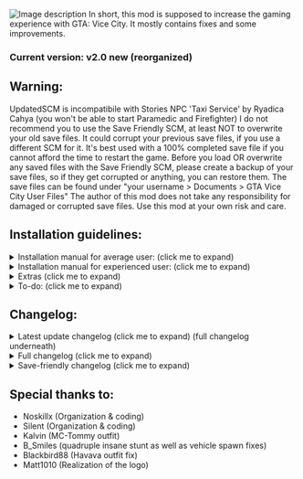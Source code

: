 ![Image description](https://cdn.discordapp.com/attachments/404222921440231435/653619316964458507/updatedscmlogofinal.png)
In short, this mod is supposed to increase the gaming experience with GTA: Vice City. It mostly contains fixes and some improvements.
### Current version: v2.0 new (reorganized)

## Warning:
UpdatedSCM is incompatibile with Stories NPC 'Taxi Service' by Ryadica Cahya (you won't be able to start Paramedic and Firefighter)
I do not recommend you to use the Save Friendly SCM, at least NOT to overwrite your old save files.
It could corrupt your previous save files, if you use a different SCM for it.
It's best used with a 100% completed save file if you cannot afford the time to restart the game.
Before you load OR overwrite any saved files with the Save Friendly SCM, please create a backup of your save files, so if they get corrupted or anything, you can restore them. The save files can be found under "your username > Documents > GTA Vice City User Files"
The author of this mod does not take any responsibility for damaged or corrupted save files. Use this mod at your own risk and care.


## Installation guidelines:

<details>
  <summary>Installation manual for average user: (click me to expand)</summary>
	
1. Download [Mod Loader](https://github.com/thelink2012/modloader/releases).

2. Also download [ThirteenAG's Ultimate ASI Loader](https://github.com/ThirteenAG/Ultimate-ASI-Loader/releases).

3. First, extract the Ultimate ASI Loader and copy all of its content to where you installed your game (root folder).
This, by default (on 64 bit systems and non-Steam version) should be "C:\Program Files (x86)\Rockstar Games\Grand Theft Auto Vice City"

4. Extract the mod loader archive and
	* copy the "modloader.asi" file to the (now existing) "scripts" folder.
	* copy the "modloader" directory from the archive to the game's installed root folder (as earlier in step 3)

5. Extract "UpdatedSCM" archive and then find and open "Mod Loader Version"

6.Copy "UpdatedSCM" folder to your Mod Loader folder inside of game's root directory
</details>



<details>
  <summary>Installation manual for experienced user: (click me to expand)</summary>
	*WARNING: ALWAYS create a backup of the original files and then do the necessary changes.

6. Copy folders "data", "text" to the root game's directory.
	* Alternatively, use SaveFriendlySCM

7. In "data > maps > nbeachw > nbeachw.ide", change line:

`3830, buildingsite2, buildingsite2, 1, 108, 128`

To:

`3830, buildingsite2, buildingsite2, 1, 300, 128`

Change line:

`3948, LODngst2mesh, LODnbeachwbig, 1, 2000, 0`

To:

`3948, LODngst2mesh, buildingsite2, 1, 3000, 132`

Next change the following line:

`3964, bldngst2meshdam, buildingsite2, 1, 135, 132`

To:

`3964, bldngst2meshdam, buildingsite2, 1, 300, 132`

And after that, add this line:

`6308, LODngst2meshdam, buildingsite2, 1, 3000, 132`

(If you didn't mod that file before, you can simply overwrite it with the one included in the package.)

	*Warning: You should use the [Open Limit Adjuster](https://github.com/ThirteenAG/III.VC.SA.LimitAdjuster/releases) to avoid the game crashing after that.

8. To be able to enter the interior of the Howlin' Petes, you also need to change a COL file. Extract your "downtows.col" from gta3.img archive and replace the dowbikershop.col with the one from the "extras" folder. To modify COL files, use [steve-m's COL Editor](http://ce2.steve-m.com).

9. I highly recommend using [CLEO](http://cleo.li/download.html) and using "extras > cleo > cs-playmodels.cs" if you wish to have support for all the player CS models. 
	*Warning: Cleo scripts might not work well under modloader, so copy it to your game root directory's cleo folder instead.

***


1. Replace "main.scm" with "data > main.scm" file.
2. Replace language GXT files in the "text" folder.
3. Add and replace these new models (and their textures) files to the gta3.img:

	* CSplay12.dff (add)
	* CSplay12.txd (add)
	* CSplay13.dff (add)
	* CSplay13.txd (add)
	* **csruger.dff** (add) <<= make sure to add this!
	* **csruger.txd** (add) <<= make sure to add this!
	* **delcsb.dff** (add) <<= make sure to add this!
	* **delcsb.txd** (add) <<= make sure to add this!
	* dowbikershop.dff (replace)
	* IGavery.dff (add)
	* IGavery.txd (add)
	* IGdlove.dff (add)
	* IGdlove.txd (add)
	* **LODngst2mesh.dff** (add) <<= make sure to add this!
	* **LODngst2meshdam.dff** (add) <<= make sure to add this!
	* **nbeachw.col** (replace) <<= make sure to add this!
	* **Downtows.col** (replace) <<= make sure to add this!
	* play13.dff (add)
	* play13.txd (add)

	*Warning: The game is going to stall in a black screen if you don't add "csruger.dff" and "csruger.txd" and also delcsb.dff and delcsb.txd" in the mission "Supply & Demand", so at the very least, you have to do that! If you don't add IGavery and IGdlove, they will appear untextured (white) ingame. For MC Tommy, please at least use play13.dff and play13.txd. The CSplay12 and CSplay13 is only needed if you use the extra "cs-playmodels" cleo script.
	The two LOD model files "LODngst2mesh.dff" and "LODngst2meshdam.dff" also collision file "nbeachw.col" are needed to fix the destroyed construction building, so it remains destroyed from far away as well.

	*Warning: Make sure to replace "nbeachw.col" in gta3.img otherwise the game will crash with an unhandled exception after passing "Demolition Man" and driving away as the LOD model won't be able to find its collisions.
</details>


<details>
  <summary>Extras (click me to expand)</summary>
* I highly recommend to check out the few other additional CLEO scripts. See the "readme" file there for more information about what they do.

* If you want to see the "VCPD Cheetah" displayed, then edit "data\default.ide"


	Find line:

	`236, 	vicechee, 	vicechee, 	car, 	CHEETAH, 	CHEETAH, 		null,	ignore, 	10, 	7,	0,		250, 0.7`

	Replace it with (the 6th column with "VCPDCHE"):

	`236, 	vicechee, 	vicechee, 	car, 	CHEETAH, 	VCPDCHE, 		null,	ignore, 	10, 	7,	0,		250, 0.7`


Then edit the appropriate GXT file, and add "VCPDCHE" string with "VCPD Cheetah" or an other localized one. (Note that the included GXT files already contain this change.)


* If you frequently get peds to deliver to at the not-yet-accessible Haitian factory during pizzaboy side mission in Little Havanna, you may overwrite the "paths.ipl". It doesn't do anything else other then removing the ped paths at the Haitian Factory. Afterwards the mission, it's probably the best if you restore the original file.

I also recommend to use [NW-Fixes](http://www.mediafire.com/file/ozr53qz061rdc1b/NW_Fixes.zip/file) (and put that one to higher priority in Modloader), the two are quite interrelated now.
</details>


<details>
  <summary>To-do: (click me to expand)</summary>

- Fix S.W.A.T attacking the player in "The Job" even through you lost wanted level in Pay 'n' Spray.
- Fix Army spawning and attacking the player outside of Fort Baxter.
- Skippable phone-calls. (The same way like in GTA SA/LCS)
- Replace Leaf Links bridge traffic flow workaround with a proper fix (Check how VCS does it maybe?)
- Fix possible crash when starting new game quickly after the Ken's office intro cutscene skip?
- Fix the Jury not falling out of the car in "Jury Fury" if headshotted inside of the admiral with an M4 rifle (original VC bug)
</details>


## Changelog:

<details>
  <summary>Latest update changelog (click me to expand) (full changelog underneath)</summary>
##- Fixes and improvements:	
- Replaced Sentinel with Sentinel XS in "The Driver"
- Removed changes related to "slowing down" certain NPC's vehicles in missions included in previous releases, we don't want to touch game's difficulty.
- Phil's Patriot in "Boomshine Saigon" is now fireproof and Phil will no longer flee out of the vehicle if you'll try to catch the car on fire.
- Restored the misplaced waitress in "Messing With The Man" so you can use a mod to fix her model and animations to see it.
- Moved the biker's spawn location in the last cutscene of "Hog Tied" so he'll no longer appear out of nowhere (this is done to support "RestoreCutsceneFOV = 0" option in Widescreen Fix)
- Gang Burritos are now instantly destroyed once you park Angel in the marker in front of Biker Clubhouse in "Hog Tied" (This is done to prevent some weird stuff going on on the cutscene like in the original)
- Fixed misplaced release switch sphere in "The Fastest Boat"
- Fixed sphere in front of the panel not being removed on the cutscene when Tommy presses release switch in "The Fastest Boat"
- "Pizza Boy Mission" is now called "THE WELL STACKED PIZZA" and the game will now display "Pizza odd-job completed" instead of "Pizza boy mission completed" as it's a way more correct sentence (same way like in LCS)
- Lance's "This Way" dialogue line audio no longer gets cut in 'Back Alley Brawl'
- A missing short fade out added in Jury Fury and after the cutscene, player is now moved whether he is in a car or not.
- Mercedes no longer remains as a ped if you quickly leave your car when dropping her off at the Pole Position Strip Club (interrupting the cutscene).
- Health pickup at Washington Hospital moved back to original location.
- Vercetti's gang vehicle removed.
- Ocean View Hotel's door does not remain so dark as before when entering the interior.
- Removed script-related censorship limitations for German and French languages.
- Fixed the spawn location fo the wooden Leaf Links bridge's hidden package.
- Pole Position Strip Club now only open for the player after 'Back Alley Brawl' is completed.
- A bit more delay added for the Pole Position Strip Club's bar girl audio sayings.
- Fixed Leaf Links bridge traffic flow not spawning.
- Fixed an issue related to VCPD HQ where the player would recive 2 stars wanted level upon leaving it.
- Cell Phone will no longer ring inside certain interiors making the interior door closed and resulting in player being stuck inside until you either anwser the call or wait until it stops ringing.
##- New features:
- You can now skip Phone calls same way you do in GTA SA/LCS.
- New GXT Source format, GXT changes required for the mod are now re-done from scratch.
- Initial Ken's cutscene is now skippable (since you're in a vehicle: with the acceleration key).
- Spand Express driver in "Jury Fury" now aggressively drives away from the traffic accident once you pass or fail the mission.
</details>

<details>
  <summary>Full changelog (click me to expand)</summary>
Fixes:

- Fixed the sphere in front of the Ocean View Hotel during the intro, now it's destroyed as soon as you approach the marker instead of after the cutscene ends.
- Fixed some grammar mistakes regarding death messages of NPCs in the missions (LCS/VCS uses the same approach)
- You no longer have to be in a vehicle after losing wanted level in 'Treacherous Swine' for the mission to pass. (now you can indeed pass it on foot or in a vehicle, you don't have to use the Pay 'n' Spray)
- Vehicles in 'The Party' will no longer despawn and spawn again after the yacht cutscene, resulting in the player's vehicle and the parked cars getting repaired if you damaged them before the cutscene.
- Fixed a bug where severe side-missions wouldn't play "Mission Passed" sound after you pass them.
- You can no longer go back with the boat in 'The Fastest Boat' before releasing it from the docks.
- The courier should no longer get stuck if you skip his cutscene in 'Mall Shootout'
- Fixed the appearance of the construction building that you destroy in 'Demolition Man'
- The third Cuban should also die now if he somewhat gets stuck while charging at the sniper in "Cannon Fodder"
- Fixed looped arrow marker in the mission "V.I.P" (that's the reason behind why it seemed standstill) and delivering client with the rival taxi will no longer fail the mission.
- Game no longer crashes when you type cheat BIGBANG to destroy all vehicles in first cutscene while Ken is driving to his office (making this a fast way to get your game started if you're impatient)
- Weather will now reset to extra sunny (like the other two Avery missions) in Two Bit Hit (previously if it's raining, the rain falls inside the limo)
- "Use this" subtitle will now be displayed in 'Treacherous Swine' at the right timing.
- Fixed(?) random traffic vehicle passing by in 'Alloy Wheels of Steel' (might be sometimes visible)???
- In 'Sir, Yes Sir' mission, "I'm getting out of here" will no longer play if both the soldiers in the tank are dead, and the "Civilian in the TANK! STOP HIM!" will no longer play if all soldiers are killed?????
- GDA now spawns earlier, before Phil says "I told you not to touch that alarm!" (before you can see him spawning if you quickly jump down from upstairs)
- Fixed randomization in FUD.
- Game no longer says 'tutorial' messages around Ocean View Hotel while on a mission?????
- Fixed the text bug with 80 hidden packages (now will say either Diaz's Mansion or Vercetti Estate)
- Male ped in 'The Shootist' is now the one used in the cutscene instead of MALE01.
- Fixed some male actors being created as female ones.
- Prostitute health bonus is no longer removed upon saving.
- Fixed widescreen issues in Avery missions and at the end of G-spotlight.
- The player can no longer move before the cutscenes in Avery missions (previously you could even move enough to KO yourself with the limo)
- Fixed the model destroys at the end of 'Jury Fury'???
- The GiGN no longer disappear after you chase after Pierre in the mission 'Mall Shootout'???
- Fixed bug in 'The Shootist' when you start mission using a weapon that's not a Colt pistol???
- Fixed the stuck animation in 'The Fastest Boat' after releasing the Squalo.
- In 'Treacherous Swine', after you start the mission (finished initial cutscene) in the black fade you can no longer move (previously you can accidentally get into the water)
- Fixed cutscene's end when buying the Cherry Popper Icecreams asset (previously the old lady remains visible)
- Fixed dark sky glitch in severe missions: 
	- after cutscene in 'The Fastest Boat'
	- during "Skakedown"
	- during "Bar Brawl"
- The weapons for sale at Ammu-Nation / tool stores were wonky or floating out of bounds: now the weapons lie flat against the wall instead of floating away from it.
- Fixed the Pole Position Strip Club's dark world bike glitch. (!!!Need to check if this fix is still there as you updated interior.txt with possibly older older one)
- Lot of GXT (text) fixes and improvements.
- In 'Hog Tied', Tommy no longer gets stuck when leaving the bike at the mission's end.
- Fixed the cellphone-weapon selecting glitch (prevents Tommy from glitching weapons in place of phone during a call and its the same exact behaviour like in LCS) 
- Several various bugfixes in sh*t (structure errors, but now also shuffles between ALL random dialogues)
- Fixed some broken vehicle spawn points these being:
	- The rewarded Hunter at Ocean Beach is now positioned at the helipad properly.
	- Now both the Admiral and Stretch spawns simultaneously at the Mansion.
- Fixed the bodyguards in Vercetti Estate almost never spawning (the ones you get after 100% completion)
- Fixed the quadruple insane stunt.
- Fixed mansion spawn point for Pizzaboy, after completing the Pizza Delivery sidemission, it now spawns properly (only after you passed the mission 'Rub Out').
- The hidden package under Starfish Island bridge is no longer below the ground.
- Fixed Havana Outfit (cuban) clothing pickup being no longer accessible if you do some missions in certain order.
- Fixed a player animation stuck bug in 'The Job' (when you get out of the car around the bank area).

- Some fixes from the Japanese re-release:
	- The message 'Come back when you have finished the Biker gang missions.' is shown for 4 seconds instead of 1
	- Duration of Pole Position mission complete cutscene is slightly longer.
	- The Infernus spawn inside the mall is disabled during 'All Hands On Deck!'
	- The driver of Candy's car in 'Recruitment Drive' can no longer be shot while in the car.
	- The limo driver and Candy can no longer be shot while in the car in 'Martha's Mug Shot'. In addition, the driver no longer 		responds to threats and the limo is fireproof.
	- During 'Cannon Fodder', the player now leaves the taxi slightly before the Cubans, instead of right after.
	- The Voodoo's with Cubans in 'Trojan Voodoo' are now fireproof, and the Cubans no longer respond to threats.
	- The Topfun van is no longer locked in position at the end of 'Bombs Away!'
	- Bugfix in 'Love Juice' regarding trying to pick up Mercedes. It is now only possible in a car or motorcycle (with exception 		Pizza Boy/Baggage) as per instructed. No more easy heli rides!
	- The player is now removed from any vehicle and the vehicle despawned after the intro cutscene in 'Publicity Tour' if he was 		in one.
	- Lance now appears as IGBudy3 instead of the usual IGBuddy in 'Death Row'.	


Changes and improvements made to the original:

- The "press TAB to answer the call" textbox should now always display, the game now correctly destroys previous textboxes????
- Added 'Time' indicator next to the clock in Vigilante, Firefighter, Paramedic, Pizzaboy, Shooting Range and Cone Crazy missions, like it appears in other GTA games
- The Love Fist limo now has a 10% chance of alarm going off once you steal it
- Added a briefcase in restored 'Supply & Demand' cutscene.
- Removed Tommy's hands movement animations in 'Treacherous Swine' when shouting at Gonzalez because of holding a chainsaw which is heavy.
- Added a 'TIME:' next to the timer in the 'PCJ Playground' like in other side missions and GTA VCS.
- Silent's contribution: 'The Job' mission code cleanup)
- Patients in the Paramedic side-mission will now only enter the Ambulance when it is stopped (preventing from easy accident killings)
- The Pole Position Club is now accessible without buying it, and the private service is also available, but it will cost you $50 each segment instead of $5 and it will not complete the asset mission, regardless of how much you stay, without you buying the asset first
- Included the spanish translation now
- In 'Jury Fury', damaging the Admiral will now make the jury enter the car instead of just doing nothing
- Cubans entering your vehicle at the start of 'Cannon Fodder' now takes longer than two seconds
- Rico should now fade away at end of 'Cannon Fodder' (and also unkillable by the player during that time, since he is vital to the upcoming storyline)
- Timer in taxi mission will be set according to destination each time, thus the time will not increase infinitely anymore??????
- You cannot start the mission 'Alloy Wheels of Steel' if the player is wearing cop outfit.
- No more infinite ammo with the pistol in 'The Shootist' in the first round, and you can also no longer shoot before the message "live ammunition...
- Time is now adjusted to 23:00 when you visit Cortez's yacht in 'The Party' (due to the Colonel saying: "Buenas noches!" - indicating night time)??
- The target in 'Four Iron' will now escape when you hit him with a (not-so-deadly) weapon from the distance (otherwise if you do not get too close, you can easily kill him without him moving an inch)
- In 'All Hands On Deck', the heli drivers and hunter driver are changed to FSFA
- Phil now sits in the left side of the Patriot in Boomshine Saigon
- In 'Sir, Yes Sir!' mission, the army now use M4 instead of Ruger.
- In 'The Job' mission, you will now have to lose your wanted level before initiating the bank robbery.
- Increased bike's health in 'G-spotlight'
- The taxi driver in taxi sidemission will not enter as passenger anymore (because when he does, Tommy can no longer enter back to that taxi)??????
- Added slow motion effect in 'Psycho Killer' while the psycho kills the security guard (in one shot now)??????
- No more afternoon time setting in 'Supply & Demand'
- Skimmer inside large hangar at airport now spawns after mission 'Dildo Dodo'????
- Romero Hearse now spawns next to "The Well Stacked Pizza" restaurant in Little Haiti after 'Two Bit Hit'
- Changed text from "Mission failed" to "Pizza mission ended" when you turn off pizza mission needs revisit the text??
- The 'G-spotlight' mission now starts at 22:00 instead of 17:00
- Added two star wanted level if you fail the mission 'Waste the Wife'
- Changed the two identical HMYAP peds in the Bobcat in 'Autocide' (now the driver is BMODK)
- Vehicles and targets no longer instantly disappear in 'Autocide'
- Replaced the HMYRI ped in 'Road Kill' with the Burger guy
- Army gang now carries MP5 as secondary weapon.
- Moved the unique white admiral at the mansion and tucked it next to the stairs
- Random possibility of vigilante and ambulance vehicles being locked.
- Lowered percentage of alarm triggering on Admiral at Vercetti's mansion (25% instead of 50%)
- Added a second Securicar at the bank
- In 'Jury Fury', the woman the jury is talking to will now disappear (with running) instead of remaining in the alley motionlessly
- Limos now have unique colors in 'Keep Your Friends Close'
- The mobs now wear Uzi instead of Tec-9s in 'Keep Your Friends Close'
- Sonny's ruger is replaced to M4 in 'Keep Your Friends Close'
- After you release the Squalo in 'The Fastest Boat', an alarm will sound off.
- The Diaz goons in 'Treacherous Swine' are now CLA and CLB (originally they are both CLA)
- The shark goons no longer fly the sparrows during "Phnom Penh '86" (HMORI -> sea sparrow, WMOBU -> sparrow)???
- Moved the golf outfit pickup from the Golf Club entrance to 'Jocksports' store in Vice Point where you pick it up on a mission.
- Moved Candy closer to the limo in "Martha's Mug Shot", also changed one GDA to GDB (if you use a different texture for him)needs tweaking
- In 'Psycho Killer', added HMYAP ped to drive the Trashmaster, also changed one GDA to GDB (if you use a different texture for him)
- In 'Naval Engagement', fixed Rico standing far too close to the edge of the pier, also edited checkpoint to reflect this???
- Restored unused snoring sound effect in 'No Escape?' and changed the seated cop's animation to Lance's as seen on 'Death Row' (the animation will reset after you break Cam out)????
- In mission 'Cop Land', added alarm to the coffee shop once you blow it all to hell, also reduced the fade a little in an attempt to hide the transition
- In mission 'RC Bandit Race', randomized the vehicle colours (originally all were always the same colour)
- The PSG-1 (laser) rifle pickup is changed to the regular Sniper one in 'Cannon Fodder'
- In 'All Hands On Deck!' mission, the GiGN now arrive in the FBI Washington (instead of the regular Washington)needs to be removed makes no sense
- More bad guy variety in 'The Fastest Boat' (looks better than having to face the same HMYST guys)
- In 'Demolition Man', now HMYAP and WMYCW are the workers (instead of just WMYCW)
- In 'Demolition Man', there is now GDA and GDB instead of just GDA (if you use a different texture)
- In 'Treacherous Swine', at the penthouse, if you park a vehicle near the entrance it will now disappear when Gonzales is leaving???
- Added a chauffeur, Avery Carrington and Donald Love when the limo arrives.
- From the Coach controlled by the AI, random peds will exit now and not only MALE01?????
- In 'All Hands on Deck!', Colonel's sailors have more difference in models (instead of all being CGONA)
- After 'All Hands on Deck' and 'Rub Out' mission is completed, the speeder you earned will spawn at Vercetti's mansion????
- Increased Diaz's health in 'Rub Out' to increase difficulty.
- Increased Sonny's and Lance's health in 'Keep Your Friends Close' to increase difficulty
- In 'Supply & Demand', CBA and CBB is used instead of just CBA
- In 'Supply & Demand', the freelancer is now visible on the Marquis.
- In 'Supply & Demand', Lance is now visible in the Squalo before you trigger the cutscene.
- Added unused cutscene in 'Supply & Demand'
- 'Supply & Demand' now takes place during daytime because of the seagull sound in the readded cutscene
- Increased garage vehicle storage limit, small garages now can hold up to 2 vehicles (like a car and a bike) while all other garages up to 4 vehicles???
	- Links View Apartment: 2
	- Ocean Heights Apartment: 2
	- El Swanko Casa: 2
- Bank job mission(s) will now only be available after you anwser Kent's Paul's phone call.
- BMYBB and WMYST model used in 'Recruitment Drive' instead of three BMYCR
- Different models now used for enemies in 'Gun Runner' (BMYCR, BMYPI, HMYRI, HMYST, WMYCR)
- Spaz shotgun replaced to Stubby shotgun and M60 to M4 in 'Gun Runner' (smaller weapons more fitting to the small crates)
- The counter for drug deals (Distribution) no longer resets back to 0 (only after 1000 deals), it keeps adding up (no longer need to do 50 all at once)
- Slightly increased detection of the pizzabox because sometimes when you toss the pizza at them, they don't comprehend it
- Red Tracksuit outfit now gets unlocked after completion of Juju Scramble (instead of being available since the very beginning of the game)
- Increased the owners health in Ammu-Nation and tool stores (they do not die as quickly now)
- Rico's boat is now removed after completing 'Stunt Boat Challenge'
- Restored Lance's beta lines in 'Back Alley Brawl' (only plays when you go near the Pole Position Strip Club)
- In 'Autocide' when you quickly kill both Marcus Hammond and Franco Carter, game will no longer say they have noticed you.
- In 'Cop Land' ending at the "asset text" display, the camera is moved to hide the 'see-through' entrance.
- Added more ped variety in 'The Job' (inside the bank)
- Tommy is relocated at the back seat of the Admiral in intro cutscene.
- Post mission monologues in KENT1 and BARON5 are now handled by a separate script.
- All R3 submissions now require a double-tap to cancel, like in LCS and VCS.
- Tidied up dialogue from 'In the Beginning' (Subtitles now synchronise properly)??
- Updated pickup names for tracksuits (now you can tell which colour is which, and which is unlocked on what mission; I.E - Black tracksuit outfit delivered to downtown etc)
- Added bit of dialogue where Tommy says 'I work for-' before Diaz tells him to shurrup?
- GDA and GDB appear as the security now (so one can give a different texture to GDB)
- In 'Hog Tied' mission, the shark gang members no longer fade away like ghosts.
- Added MC Tommy outfit (available after completing 'Hog Tied' mission).
- Drug dealer in Love Juice changed to BMYCR from BMYBB.
- You can no longer block the courier's path with a car in "Mall Shootout" (at the exit).
- Mesa Grande in Fort Baxter Air Base (like on VCS, spawns after mission "The Fastest Boat")????
- Stretch in front of hotel in Washington Beach near the Pay 'n' Spray by Apartment 3C.
- Fixed monologues after KENT1, after Avery's business advice call
- Fixed monologue in BARON5 - now plays only after the mission is passed
- Fixed monologues in ROCKB1, COUNT1, CAP_1 - their behaviour now matches stock post-cutscene monologues
- Removed unused code from OVALRNG, JUNKFUD, HJ, USJ, sh*t, SECURI, IMPORT, CELL, PICKUPS
	- Note: Save-friendly SCM doesn't seem to load old save games with these above, so it remained as it was.
- Mercedes will now only say "Do you mind me resting my hand in your lap?" in 'The Party' mission if she sits next to you in a car.
- Added two extra audio lines in "The Job" by Tommy if you get the attention of the cops: "Crap, now the cops are onto us!", "And we're not even there yet!"
 	- Phil's Patriot position slightly changed.??
- Tommy's clothes are no longer reverted to his default one when entering missions 'Riot', 'Four Iron', 'No Escape?', 'Cop Land'.
- Voodoo model now gets destroyed in 'Cannon Fodder' instead of the non-existing 'Stinger' (original car)??
- Hotring cars now spawn as a reward after completing the mission "Hotring" (similarly to Bloodring)??
- Spand Express now spawns regularly after you complete "Riot" (at that mission location)
- The "An Old Friend..." as the latest mission if you save the game before Lawyer's first mission is now displayed instead of "In the beginning..."????
- Added the PS2 scene skips in the intro "Enter does a full skip and Shift/Space/LMB do partial skips. Also made the gamepad do a full skip with Cross/A and partial skip with Triangle/Y. Both Cross and Start just perform a full cutscene skip."
- In mission 'Jury Fury', the woman the jury talks with is WFYBU instead of BFYBE, and the golfer now runs over a construction worker (WMYCW) instead of dockworker (HMYAP)
- After the Spand Express van hits the Admiral in 'Jury Fury', it now drops a screwdriver and a hammer, instead of two hammers.
- Speeder given by Cortez now matches colour of the one attached to the yacht.
- Ingame maverick from "Phnom Penh '86" now matches the cutscene Maverick's colour.
- Tommy's sitting position inside the Maverick is now at the back seat in mission "Phnom Penh '86" (when picked up by Lance after you got the money)???
- Tommy now walks over to Lance's Stallion during the beginning of 'Rub Out'.
- Restored unused 'yt_gangplnk_tmp' prop at the marina.
- Added Ambulance spawn point in front of hospital in Little Havana (similar to Vice City Stories).
- Solid black palette used for UC vehicles changed to a lighter shade (still black).
- At the Pole Position Strip Club, if the barkeeper's alive, she will now say some random lines to you if you get nearby to the counter (these were unused audio).
- Restored Tommy's speaking animation with the french in "Mall Shoutout" and with Lance in "Guardian Angels" (at the carpark).
- Lance now doesn't disappear instantly in Guardian Angels after the bike ambush (if you ever looked back before getting on the bike, he just vanished without a trace...).
- Phnom Penh '86 now includes three additional audio lines: "You sure is better at shooting than talking." and "Thanks. You're a real charmer yourself." and "I know, Tommy."
- Supply & Demand now includes the lines: "We made it! Those other boats ain't VIP class." (when reaching the Marquis), "They're matchwood! And fish food!" while damaging the cuban ships, plus "Bridge coming up!" after the jetty part (if the helicopter is still there).
- In The Job mission, Tommy now says "New threads, huh? You need more than that, pal!" during the closing cutscene in response to Kent Paul. Also the line from "Yeah, and you'll put somebody's eye out!" is now said after "For god's sake, Phil, stop waving that thing around!"
- Added some audio lines ingame:
	- During the mission "The Chase" after the Shark boss gets into the BF injection, Tommy will soon make the remark: "Sick of 		these pricks!"
	- During the mission "Death Row", Diaz's goons will taunt you verbally at the junk yard: "Do you think you can get away with 		this?".
	- During the mission "Keep your Friends Close", Tommy will now shout "Sonny? SONNY! I'm coming for ya!" in response to Sonny's 		killing order.
	- Strippers now say some comments to you in the Pole Position Club when the camera changes, at the private stripteaser room. -		This might increase the monotonous scene's atmosphere a bit.

- Phone call additions:
	- During Umberto Robina's call, Tommy will now reply with an additional "Yeah, maybe..." when Umberto asks: "wanna work for 		me?"
	- Ken Rosenberg now gives you some business advice (after completing the mission 'Shakedown')
	- Kent Paul rings you up regarding the the SWAT retirement fund which is later seized in the mission 'The Job', happens shortly 		after you purchase the Malibu Club.
	- Phil Cassidy now calls after you complete the last storyline mission (Keep your Friends Close)
	- Mercedes now also rings you up after you complete the mission 'Rub Out'.
	- Mercedes now rants to you about Jezz Torrent after you complete the mission 'Love Juice'.

- Tommy is more talkative and says a few more inner-monologues to the player:
	- After completing the mission 'Death Row'
	- After completing the mission 'Rub Out'
	- After initial cutscene of 'Love Juice'
	- After initial cutscene of 'Spilling the Beans'
	- After initial cutscene of 'Cap the Collector'
	- After finishing with Avery's business advice call (after 'Shakedown')
</details>


<details>
  <summary>Save-friendly changelog (click me to expand)</summary>
This save-friendly version contains only fixes, but nothing that would make your old save game files crash or force you to start a new game.
Audio additions are all removed because they might cause some ... bugs and then make it unable to complete the game..The old saved ones.
Also there are no model changes of any kind. Though some vehicle additions exist as CLEO scripts.

**Warning!**
Despite these changes not breaking old save games, in these saved games you _might_ see weird glitches like an unusual floating building, something misbehaving, or some missing collision. So use this at your own risk and it's still best practice to start a new game above all else to make sure everything goes smoothly!

- Removed a misplaced pedestrian in the cutscene of the mission 'Messing With the Man' (only his head was visible).
- Speeder given by Cortez now matches colour of the one attached to the yacht.
- Ingame maverick from "Phnom Penh '86" now matches the cutscene Maverick's colour
- Tommy's sitting position inside the Maverick is now at the back seat in mission "Phnom Penh '86" (when picked up by Lance after you got the money)
- Restored Tommy's speaking animation with the french in "Mall Shoutout" and with Lance in "Guardian Angels" (at the carpark).
- Lance now does not disappear instantly in Guardian Angels after the bike ambush (if you ever looked back before getting on the bike, he just vanished without a trace...).
- Fixed a player animation stuck bug in 'The Job' (when you get out of the car around the bank area).
- Tommy now walks over to Lance's Stallion during the beginning of 'Rub Out'.
- The hidden package under Starfish Island is no longer below the ground.
- Player can move around after picking up the chef's cellphone, instead of being locked in place.
- Solid black palette used for UC vehicles changed to a lighter shade (still black).
- Tommy's clothes are no longer reverted to his default one when entering missions 'Riot', 'Four Iron', 'No Escape?', 'Cop Land'.
- You can no longer block the courier's path with a car in "Mall Shootout" (at the exit).
- In 'Hog Tied' mission, the shark gang members no longer fade away like ghosts.
- In 'Hog Tied', Tommy no longer gets stuck when leaving the bike at the mission's end.
- Cheetah, Infernus, Stretch and Banshee no longer disappears in "The Party".
- Added two star wanted level if you fail the mission 'Waste the wife'
- The GiGN no longer disappear after you chase after Pierre in the mission 'Mall Shootout'
- The 'G-spotlight' mission now starts at 22:00 instead of 17:00
- Fixed widescreen error at the end of G-spotlight
- Decreased the speed of Hilary's Sabre Turbo a bit
- Moved Candy closer to the limo in "Martha's Mug Shot"
- In mission 'RC Bandit Race', randomized the vehicle colours (originally all were always the same colour)
- Decreased the last target's bike speed in 'Autocide'
- Vehicles and targets no longer instantly disappear in 'Autocide'
- In 'Naval Engagement', fixed Rico standing far too close to the edge of the pier, also edited checkpoint to reflect this
- In mission 'Cop Land', added alarm to the coffee shop once you blow it all to hell, also reduced the fade a little in an attempt to hide the transition
- In 'Jury Fury', the woman the jury is talking to will now disappear (with running) instead of remaining in the alley motionlessly
- The speed of drug dealer in 'Love Juice' is slightly decreased
- In 'Treacherous Swine', after you start the mission (finished initial cutscene) in the black fade you can no longer move (previously you can accidently get into the water)
- In 'Treacherous Swine', at the penthouse, if you park a vehicle near the entrance it will now disappear when Gonzales is leaving
- After you release the Squalo in 'The Fastest Boat', an alarm will sound off
- Fixed the stuck animation in 'The Fastest Boat' after releasing the Squalo
- Fixed widescreen errors in Avery missions
- The player can no longer move before the cutscenes in Avery missions (previously you could even move enough to KO yourself with the limo)
- Limos now have unique colors in 'Keep Your Friends Close'
- Fixed dark sky glitch after cutscene in 'The Fastest Boat'
- Fixed cutscene's end when buying the Cherry Popper Icecreams asset (previously the old lady remains visible)
- Lance is no longer visible when you go back after you got the briefcase in 'Guardian Angels'
- Slightly increased detection of the pizzabox because sometimes when you toss the pizza at them, they don't comprehend it
- Moved Phil to back seat of Patriot in 'Boomshine Saigon'
- Rico's boat is now removed after completing 'Stunt Boat Challenge'
- In 'Autocide' when you quickly kill both Marcus Hammond and Franco Carter, game will no longer say they have noticed you
- In 'Cop Land' ending at the "asset text" display, the camera is moved to hide the 'see-through' entrance
- Tommy is relocated at the back seat of the Admiral in intro cutscene
- Fix some male actors being created as female ones
- You now need to get into a car to pass the mission in 'Treacherous Swine'
- Added slow motion effect in 'Psycho Killer' while the psycho kills the security guard (in one shot now)
- Increased bike's health in 'G-spotlight'
- GDA now spawns earlier, before Phil says "I told you not to touch that alarm!" (before you can see him spawning if you quickly jump down from upstairs)
- Phil now sits in the left side of the Patriot and is moved to the back seat. in Boomshine Saigon
- In 'Sir, Yes Sir!' mission, the army now use M4 instead of Ruger
- Time is now adjusted to 23:00 when you visit Cortez's yacht in 'The Party' (due to the Colonel saying: "Buenas noches!" - indicating night time)
- The target in 'Four Iron' will now escape when you hit him with a (not-so-deadly) weapon from the distance (otherwise if you do not get too close, you can easily kill him without him moving an inch)
- No more infinite ammo with the pistol in 'The Shootist' in the first round, and you can also no longer shoot before the message "live ammunition..."
- "Use this" subtitle will now be displayed in 'Treacherous Swine' at the right timing
- Weather will now reset to extra sunny (like the other two Avery missions) in Two Bit Hit (previously if it's raining, the rain falls inside the limo)
- Game no longer crashes when you type cheat BIGBANG to destroy all vehicles in first cutscene while Ken is driving to his office (making this a fast way to get your game started if you're impatient)
- In 'Jury Fury', damaging the Admiral will now make the jury enter the car instead of just doing nothing
- The bike in 'G-Spotlight' is now damage-proof
- Cubans entering your vehicle at the start of 'Cannon Fodder' now takes longer than two seconds
- The third Cuban should also die now if he somewhat gets stuck while charging at the sniper
- Rico should now fade away at end of 'Cannon Fodder' (and also unkillable by the player during that time, since he is vital to the upcoming storyline)
- In 'V.I.P.', fixed looped arrow marker (that's the reason behind why it seemed standstill) and delivering him with the rival taxi will no longer fail the mission
- Patients in the Paramedic side-mission will now only enter the Ambulance when it is stopped (preventing from easy accident killings)
- The courier should no longer get stuck if you skip his cutscene in 'Mall Shootout'
- You can no longer go back with the boat in 'The Fastest Boat' before releasing it from the docks
- Tweaked the wanted level check in 'Treacherous Swine' (now you can indeed pass it on foot or in a vehicle, you don't have to use the Pay 'n' Spray)
- Removed Tommy hand animations in 'Treacherous Swine' when shouting at Gonzalez because of holding a chainsaw which is heavy.
- Fixed a bug where "Mission Passed" sound wouldn't play after 'PCJ Playground' is passed (Rockstar's Bug)
- Added a 'TIME:' next to the timer in the 'PCJ Playground' like in other side missions and GTA VCS.
- Fine-tuned the car health's check in 'Jury Fury' (hitting it with the fist once or very slightly damaging the car would not not trigger the nearby jury's attention before)
- PCJ-600 in 'G-spotlight' now has increased health so it won't be possible to catch fire with it easily (previous fix didn't work as for some reason the game ignores damage-proof code on bikes)
- Added 'Time' indicator next to the clock in Vigilante, Firefighter, Paramedic, Pizzaboy, Shooting Range and Cone Crazy missions, like it appears in other GTA games
- Vehicles in 'The Party' will no longer despawn and spawn again after the yacht cutscene, resulting in the player's vehicle and the parked cars getting repaired if you damaged them before the cutscene

</details>

## Special thanks to:
 - Noskillx (Organization & coding)
 - Silent (Organization & coding)
 - Kalvin (MC-Tommy outfit)
 - B_Smiles (quadruple insane stunt as well as vehicle spawn fixes)
 - Blackbird88 (Havava outfit fix)
 - Matt1010 (Realization of the logo)
